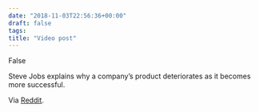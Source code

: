 ```yaml
---
date: "2018-11-03T22:56:36+00:00"
draft: false
tags: 
title: "Video post"
---
```

False



Steve Jobs explains why a company’s product deteriorates as it becomes more successful.

Via [Reddit](https://reddit.com/r/videos/comments/9tv799/steve_jobs_explains_why_a_companys_product/).

